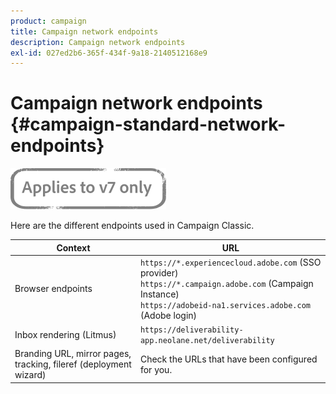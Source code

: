```yaml
---
product: campaign
title: Campaign network endpoints
description: Campaign network endpoints
exl-id: 027ed2b6-365f-434f-9a18-2140512168e9
---
```

# Campaign network endpoints {#campaign-standard-network-endpoints}

![](../../assets/v7-only.svg)

Here are the different endpoints used in Campaign Classic.

| Context | URL |
|--- |--- |
| Browser endpoints | `https://*.experiencecloud.adobe.com` (SSO provider)<br>`https://*.campaign.adobe.com` (Campaign Instance)<br>`https://adobeid-na1.services.adobe.com` (Adobe login) |
| Inbox rendering (Litmus) | `https://deliverability-app.neolane.net/deliverability` |
| Branding URL, mirror pages, tracking, fileref (deployment wizard) | Check the URLs that have been configured for you. |

